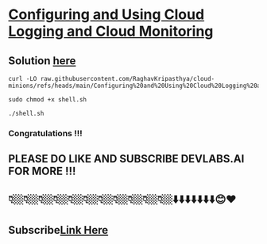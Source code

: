# [Configuring and Using Cloud Logging and Cloud Monitoring](https://www.cloudskillsboost.google/focuses/19183?parent=catalog)

## Solution [here](https://youtu.be/r_F3QyT-EP0)


```
curl -LO raw.githubusercontent.com/RaghavKripasthya/cloud-minions/refs/heads/main/Configuring%20and%20Using%20Cloud%20Logging%20and%20Cloud%20Monitoring/shell.sh

sudo chmod +x shell.sh

./shell.sh
```

### Congratulations !!!
## PLEASE DO LIKE AND SUBSCRIBE DEVLABS.AI FOR MORE !!!
## 👇🏼👇🏼👇🏼👇🏼👇🏼👇🏼👇🏼👇🏼👇🏼👇🏼👇🏼⬇️⬇️⬇️⬇️⬇️⬇️⬇️😊❤️
## Subscribe[Link Here](https://www.youtube.com/channel/UCVFPYmP2CZvVmICxw7YHT8A)
